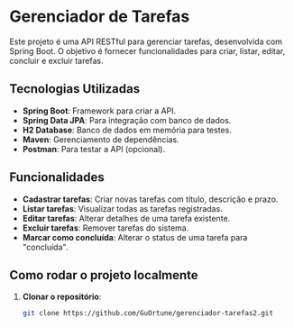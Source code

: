 # Gerenciador de Tarefas

Este projeto é uma API RESTful para gerenciar tarefas, desenvolvida com Spring Boot. O objetivo é fornecer funcionalidades para criar, listar, editar, concluir e excluir tarefas.

## Tecnologias Utilizadas

- **Spring Boot**: Framework para criar a API.
- **Spring Data JPA**: Para integração com banco de dados.
- **H2 Database**: Banco de dados em memória para testes.
- **Maven**: Gerenciamento de dependências.
- **Postman**: Para testar a API (opcional).

## Funcionalidades

- **Cadastrar tarefas**: Criar novas tarefas com título, descrição e prazo.
- **Listar tarefas**: Visualizar todas as tarefas registradas.
- **Editar tarefas**: Alterar detalhes de uma tarefa existente.
- **Excluir tarefas**: Remover tarefas do sistema.
- **Marcar como concluída**: Alterar o status de uma tarefa para "concluída".

## Como rodar o projeto localmente

1. **Clonar o repositório**:
   ```bash
   git clone https://github.com/GuOrtune/gerenciador-tarefas2.git
